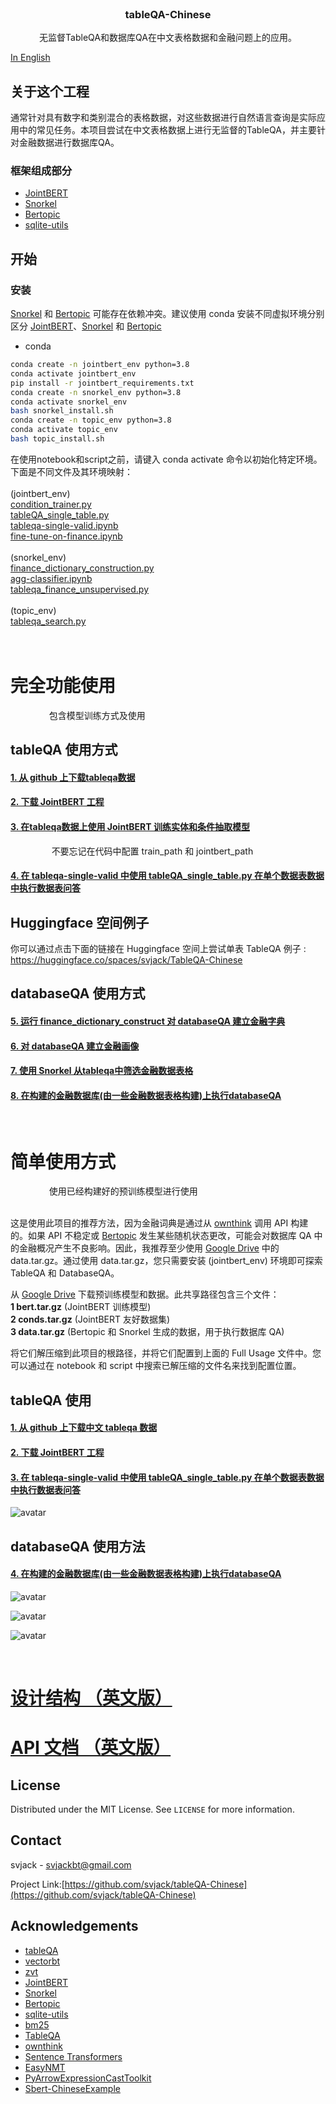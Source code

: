 <!-- PROJECT LOGO -->
<br />
<p align="center">
  <h3 align="center">tableQA-Chinese</h3>

  <p align="center">
   		无监督TableQA和数据库QA在中文表格数据和金融问题上的应用。
    <br />
  </p>
</p>

[In English](README_EN.md)

<!-- TABLE OF CONTENTS -->


<!-- ABOUT THE PROJECT -->
## 关于这个工程

<!--
[![Product Name Screen Shot][product-screenshot]](https://example.com)
-->


<!--
There are many great README templates available on GitHub, however, I didn't find one that really suit my needs so I created this enhanced one. I want to create a README template so amazing that it'll be the last one you ever need.
-->

通常针对具有数字和类别混合的表格数据，对这些数据进行自然语言查询是实际应用中的常见任务。本项目尝试在中文表格数据上进行无监督的TableQA，并主要针对金融数据进行数据库QA。

<!--
Querying natural language on tabular data is a common task for practical application, typically, for data with mixture of numerical and categories.
This project is a unsupervised tableQA attempts on chinese tabular data and databaseQA mainly on finance data.
-->

<!--
Here's why:
* Your time should be focused on creating something amazing. A project that solves a problem and helps others
* You shouldn't be doing the same tasks over and over like creating a README from scratch
* You should element DRY principles to the rest of your life :smile:

Of course, no one template will serve all projects since your needs may be different. So I'll be adding more in the near future. You may also suggest changes by forking this repo and creating a pull request or opening an issue.

A list of commonly used resources that I find helpful are listed in the acknowledgements.
-->
### 框架组成部分
<!--
This section should list any major frameworks that you built your project using. Leave any add-ons/plugins for the acknowledgements section. Here are a few examples.
* [Bootstrap](https://getbootstrap.com)
* [JQuery](https://jquery.com)
* [Laravel](https://laravel.com)

* [Prophet](https://www.prophet.com/)
* [Scikit-Hts](https://github.com/carlomazzaferro/scikit-hts)
* [Hyperopt](https://github.com/hyperopt/hyperopt)

* [Gensim](https://github.com/RaRe-Technologies/gensim)
* [Wikipedia2Vec](https://github.com/wikipedia2vec/wikipedia2vec)
-->
* [JointBERT](https://github.com/monologg/JointBERT)
* [Snorkel](https://github.com/snorkel-team/snorkel)
* [Bertopic](https://github.com/MaartenGr/BERTopic)
* [sqlite-utils](https://github.com/simonw/sqlite-utils)



<!-- GETTING STARTED -->
## 开始
<!--
This is an example of how you may give instructions on setting up your project locally.
To get a local copy up and running follow these simple example steps.
-->

<!--
### Prerequisites

This is an example of how to list things you need to use the software and how to install them.
* npm
```sh
npm install npm@latest -g
```
-->

### 安装
[Snorkel](https://github.com/snorkel-team/snorkel) 和 [Bertopic](https://github.com/MaartenGr/BERTopic) 可能存在依赖冲突。建议使用 conda 安装不同虚拟环境分别区分 [JointBERT](https://github.com/monologg/JointBERT)、[Snorkel](https://github.com/snorkel-team/snorkel) 和 [Bertopic](https://github.com/MaartenGr/BERTopic)

<!--
[Snorkel](https://github.com/snorkel-team/snorkel) and [Bertopic](https://github.com/MaartenGr/BERTopic) may have some dependency conflict.
Recommend use three different visual environments provide by [conda](https://docs.conda.io/en/latest/) to distinguish [JointBERT](https://github.com/monologg/JointBERT) [Snorkel](https://github.com/snorkel-team/snorkel) [Bertopic](https://github.com/MaartenGr/BERTopic) respectively.
-->

* conda
```sh
conda create -n jointbert_env python=3.8
conda activate jointbert_env
pip install -r jointbert_requirements.txt
conda create -n snorkel_env python=3.8
conda activate snorkel_env
bash snorkel_install.sh
conda create -n topic_env python=3.8
conda activate topic_env
bash topic_install.sh
```

在使用notebook和script之前，请键入 conda activate 命令以初始化特定环境。下面是不同文件及其环境映射：<br/>
<br/>
(jointbert_env)<br/>
[condition_trainer.py](https://github.com/svjack/tableQA-Chinese/blob/main/script/condition_trainer.py)<br/>
[tableQA_single_table.py](https://github.com/svjack/tableQA-Chinese/blob/main/script/tableQA_single_table.py)<br/>
[tableqa-single-valid.ipynb](https://github.com/svjack/tableQA-Chinese/blob/main/notebook/tableqa-single-valid.ipynb)<br/>
[fine-tune-on-finance.ipynb](https://github.com/svjack/tableQA-Chinese/blob/main/notebook/fine-tune-on-finance.ipynb)<br/>
<br/>
(snorkel_env)<br/>
[finance_dictionary_construction.py](https://github.com/svjack/tableQA-Chinese/blob/main/script/finance_dictionary_construct.py)<br/>
[agg-classifier.ipynb](https://github.com/svjack/tableQA-Chinese/blob/main/notebook/agg-classifier.ipynb)<br/>
[tableqa_finance_unsupervised.py](https://github.com/svjack/tableQA-Chinese/blob/main/script/tableqa_finance_unsupervised.py)<br/>
<br/>
(topic_env)<br/>
[tableqa_search.py](https://github.com/svjack/tableQA-Chinese/blob/main/script/tableqa_search.py)<br/>
<br/>
<br/>

<!-- USAGE EXAMPLES -->

<h1><b>完全功能使用</b></h1>
&ensp; &ensp; &ensp; &ensp; &ensp; &ensp;包含模型训练方式及使用

## tableQA 使用方式
<!--
Use this space to show useful examples of how a project can be used. Additional screenshots, code examples and demos work well in this space. You may also link to more resources.

_For more examples, please refer to the [Documentation](https://example.com)_
-->

<h4>
<p>
<a href="https://github.com/ZhuiyiTechnology/TableQA">
1. 从 github 上下载tableqa数据</a>
</p>
</h4>

<h4>
<p>
<a href="https://github.com/monologg/JointBERT">
2. 下载 JointBERT 工程</a>
</p>
</h4>

<h4>
<p>
<a href="https://github.com/svjack/tableQA-Chinese/blob/main/script/condition_trainer.py">3. 在tableqa数据上使用 JointBERT 训练实体和条件抽取模型</a>
</p>
</h4>
&ensp; &ensp; &ensp; &ensp; &ensp; &ensp; 不要忘记在代码中配置 train_path 和 jointbert_path
<h4>
<p>
<a href="https://github.com/svjack/tableQA-Chinese/blob/main/notebook/tableqa-single-valid.ipynb">4. 在 tableqa-single-valid 中使用 tableQA_single_table.py 在单个数据表数据中执行数据表问答 </a>
</p>
</h4>

## Huggingface 空间例子 
你可以通过点击下面的链接在 Huggingface 空间上尝试单表 TableQA 例子 : <br/>
https://huggingface.co/spaces/svjack/TableQA-Chinese

## databaseQA 使用方式

<h4>
<p>
<a href="https://github.com/svjack/tableQA-Chinese/blob/main/script/finance_dictionary_construct.py">5. 运行 finance_dictionary_construct 对 databaseQA 建立金融字典</a>
</p>
</h4>

<h4>
<p>
<a href="https://github.com/svjack/tableQA-Chinese/blob/main/script/tableqa_search.py">6. 对 databaseQA 建立金融画像</a>
</p>
</h4>

<h4>
<p>
<a href="https://github.com/svjack/tableQA-Chinese/blob/main/script/tableqa_finance_unsupervised.py">7. 使用 Snorkel 从tableqa中筛选金融数据表格 </a>
</p>
</h4>

<h4>
<p>
<a href="https://github.com/svjack/tableQA-Chinese/blob/main/notebook/fine-tune-on-finance.ipynb">8. 在构建的金融数据库(由一些金融数据表格构建)上执行databaseQA</a>
</p>
</h4>

<br/>

<h1><b>简单使用方式</b></h1>
&ensp; &ensp; &ensp; &ensp; &ensp; &ensp;使用已经构建好的预训练模型进行使用 <br/>
<br/>

这是使用此项目的推荐方法，因为金融词典是通过从 [ownthink](https://github.com/ownthink/KnowledgeGraphData) 调用 API 构建的。如果 API 不稳定或 [Bertopic](https://github.com/MaartenGr/BERTopic) 发生某些随机状态更改，可能会对数据库 QA 中的金融概况产生不良影响。因此，我推荐至少使用 [Google Drive](https://drive.google.com/drive/folders/19NcYWybSBi_44zfcbtstLXk5rB_SymJt?usp=sharing) 中的 data.tar.gz。通过使用 data.tar.gz，您只需要安装 (jointbert_env) 环境即可探索 TableQA 和 DatabaseQA。<br/>

从 [Google Drive](https://drive.google.com/drive/folders/19NcYWybSBi_44zfcbtstLXk5rB_SymJt?usp=sharing) 下载预训练模型和数据。此共享路径包含三个文件：<br/>
<b>1 bert.tar.gz</b> (JointBERT 训练模型) <br/>
<b>2 conds.tar.gz</b> (JointBERT 友好数据集) <br/>
<b>3 data.tar.gz</b> (Bertopic 和 Snorkel 生成的数据，用于执行数据库 QA)<br/>

将它们解压缩到此项目的根路径，并将它们配置到上面的 Full Usage 文件中。您可以通过在 notebook 和 script 中搜索已解压缩的文件名来找到配置位置。<br/>


## tableQA 使用
<!--
Use this space to show useful examples of how a project can be used. Additional screenshots, code examples and demos work well in this space. You may also link to more resources.

_For more examples, please refer to the [Documentation](https://example.com)_
-->

<h4>
<p>
<a href="https://github.com/ZhuiyiTechnology/TableQA">
1. 从 github 上下载中文 tableqa 数据</a>
</p>
</h4>

<h4>
<p>
<a href="https://github.com/monologg/JointBERT">
2. 下载 JointBERT 工程</a>
</p>
</h4>

<h4>
<p>
<a href="https://github.com/svjack/tableQA-Chinese/blob/main/notebook/tableqa-single-valid.ipynb"> 3. 在 tableqa-single-valid 中使用 tableQA_single_table.py 在单个数据表数据中执行数据表问答</a>
</p>
</h4>

![avatar](IMG_0900.jpeg)

## databaseQA 使用方法
<h4>
<p>
<a href="https://github.com/svjack/tableQA-Chinese/blob/main/notebook/fine-tune-on-finance.ipynb">4. 在构建的金融数据库(由一些金融数据表格构建)上执行databaseQA </a>
</p>
</h4>

![avatar](IMG_0901.jpeg)

![avatar](IMG_0907.jpeg)

![avatar](IMG_0904.jpeg)

<br/>

<h1>
<p>
<a href="https://github.com/svjack/tableQA-Chinese/blob/main/tableQA_construction.md"> 设计结构 （英文版）</a>
</p>
</h1>

<h1>
<p>
<a href="https://github.com/svjack/tableQA-Chinese/blob/main/tableQA_api_documentation.md"> API 文档 （英文版）</a>
</p>
</h1>


<!-- LICENSE -->
## License

Distributed under the MIT License. See `LICENSE` for more information.



<!-- CONTACT -->
## Contact

<!--
Your Name - [@your_twitter](https://twitter.com/your_username) - email@example.com
-->
svjack - svjackbt@gmail.com

<!--
Project Link: [https://github.com/your_username/repo_name](https://github.com/your_username/repo_name)
-->
Project Link:[https://github.com/svjack/tableQA-Chinese](https://github.com/svjack/tableQA-Chinese)


<!-- ACKNOWLEDGEMENTS -->
## Acknowledgements
<!--
* [GitHub Emoji Cheat Sheet](https://www.webpagefx.com/tools/emoji-cheat-sheet)
* [Img Shields](https://shields.io)
* [Choose an Open Source License](https://choosealicense.com)
* [GitHub Pages](https://pages.github.com)
* [Animate.css](https://daneden.github.io/animate.css)
* [Loaders.css](https://connoratherton.com/loaders)
* [Slick Carousel](https://kenwheeler.github.io/slick)
* [Smooth Scroll](https://github.com/cferdinandi/smooth-scroll)
* [Sticky Kit](http://leafo.net/sticky-kit)
* [JVectorMap](http://jvectormap.com)
* [Font Awesome](https://fontawesome.com)
-->

* [tableQA](https://github.com/abhijithneilabraham/tableQA)
* [vectorbt](https://github.com/polakowo/vectorbt)
* [zvt](https://github.com/zvtvz/zvt)
* [JointBERT](https://github.com/monologg/JointBERT)
* [Snorkel](https://github.com/snorkel-team/snorkel)
* [Bertopic](https://github.com/MaartenGr/BERTopic)
* [sqlite-utils](https://github.com/simonw/sqlite-utils)
* [bm25](https://github.com/dorianbrown/rank_bm25)
* [TableQA](https://github.com/ZhuiyiTechnology/TableQA)
* [ownthink](https://github.com/ownthink/KnowledgeGraphData)
* [Sentence Transformers](https://github.com/UKPLab/sentence-transformers)
* [EasyNMT](https://github.com/UKPLab/EasyNMT)
* [PyArrowExpressionCastToolkit](https://github.com/svjack/PyArrowExpressionCastToolkit)
* [Sbert-ChineseExample](https://github.com/svjack/Sbert-ChineseExample)

<!-- MARKDOWN LINKS & IMAGES -->
<!-- https://www.markdownguide.org/basic-syntax/#reference-style-links -->
[contributors-shield]: https://img.shields.io/github/contributors/othneildrew/Best-README-Template.svg?style=flat-square
[contributors-url]: https://github.com/othneildrew/Best-README-Template/graphs/contributors
[forks-shield]: https://img.shields.io/github/forks/othneildrew/Best-README-Template.svg?style=flat-square
[forks-url]: https://github.com/othneildrew/Best-README-Template/network/members
[stars-shield]: https://img.shields.io/github/stars/othneildrew/Best-README-Template.svg?style=flat-square
[stars-url]: https://github.com/othneildrew/Best-README-Template/stargazers
[issues-shield]: https://img.shields.io/github/issues/othneildrew/Best-README-Template.svg?style=flat-square
[issues-url]: https://github.com/othneildrew/Best-README-Template/issues
[license-shield]: https://img.shields.io/github/license/othneildrew/Best-README-Template.svg?style=flat-square
[license-url]: https://github.com/othneildrew/Best-README-Template/blob/master/LICENSE.txt
[linkedin-shield]: https://img.shields.io/badge/-LinkedIn-black.svg?style=flat-square&logo=linkedin&colorB=555
[linkedin-url]: https://linkedin.com/in/othneildrew
[product-screenshot]: images/screenshot.png
